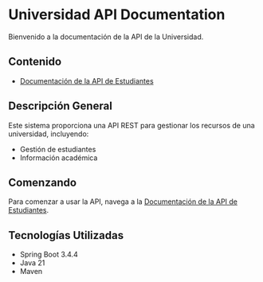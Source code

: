 
# Universidad API Documentation

Bienvenido a la documentación de la API de la Universidad.

## Contenido

- [Documentación de la API de Estudiantes](api-documentation.md)

## Descripción General

Este sistema proporciona una API REST para gestionar los recursos de una universidad, incluyendo:

- Gestión de estudiantes
- Información académica

## Comenzando

Para comenzar a usar la API, navega a la [Documentación de la API de Estudiantes](api-documentation.md).

## Tecnologías Utilizadas

- Spring Boot 3.4.4
- Java 21
- Maven
